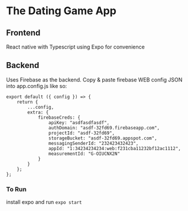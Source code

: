 # The Dating Game App

## Frontend
React native with Typescript using Expo for convenience

## Backend
Uses Firebase as the backend.  Copy & paste firebase WEB config JSON into app.config.js like so:

```
export default ({ config }) => {
    return {
        ...config,
        extra: {
            firebaseCreds: {
                apiKey: "asdfasdfasdf",
                authDomain: "asdf-32fd69.firebaseapp.com",
                projectId: "asdf-32fd69",
                storageBucket: "asdf-32fd69.appspot.com",
                messagingSenderId: "232423432423",
                appId: "1:34234234234:web:f231cba11232bf12ac1112",
                measurementId: "G-OIUCNX2N"
            }
        }
    };
};
```

### To Run

install expo and run ```expo start```